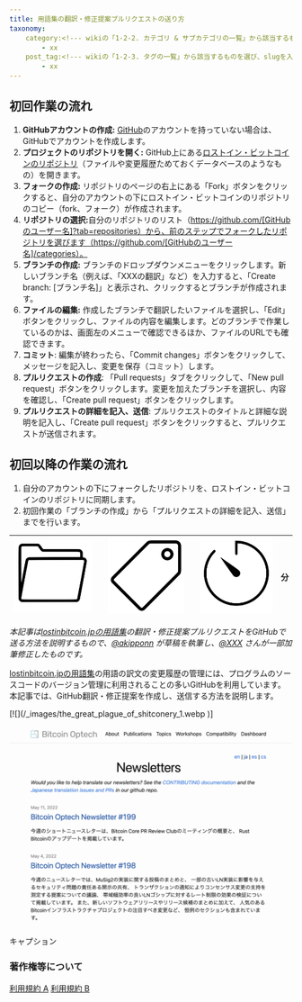 ```yaml
---
title: 用語集の翻訳・修正提案プルリクエストの送り方
taxonomy:
    category:<!--- wikiの「1-2-2. カテゴリ & サブカテゴリの一覧」から該当するものを選び、slugを入力（複数選択可） --->
        - xx
    post_tag:<!--- wikiの「1-2-3. タグの一覧」から該当するものを選び、slugを入力（複数選択可） --->
        - xx
---
```


## 初回作業の流れ
1. <b>GitHubアカウントの作成:</b> [GitHub](https://github.com/)のアカウントを持っていない場合は、GitHubでアカウントを作成します。
1. <b>プロジェクトのリポジトリを開く:</b> GitHub上にある[ロストイン・ビットコインのリポジトリ]( https://github.com/lostinbitcoin/categories/)（ファイルや変更履歴ためておくデータベースのようなもの）を開きます。
1. <b>フォークの作成:</b> リポジトリのページの右上にある「Fork」ボタンをクリックすると、自分のアカウントの下にロストイン・ビットコインのリポジトリのコピー（fork、フォーク）が作成されます。
1. <b>リポジトリの選択:</b>自分のリポジトリのリスト（https://github.com/[GitHubのユーザー名]?tab=repositories）から、前のステップでフォークしたリポジトリを選びます（https://github.com/[GitHubのユーザー名]/categories）。
1. <b>ブランチの作成:</b> ブランチのドロップダウンメニューをクリックします。新しいブランチ名（例えば、「XXXの翻訳」など）を入力すると、「Create branch: [ブランチ名]」と表示され、クリックするとブランチが作成されます。
1. <b>ファイルの編集:</b> 作成したブランチで翻訳したいファイルを選択し、「Edit」ボタンをクリックし、ファイルの内容を編集します。どのブランチで作業しているのかは、画面左のメニューで確認できるほか、ファイルのURLでも確認できます。 
1. <b>コミット</b>: 編集が終わったら、「Commit changes」ボタンをクリックして、メッセージを記入し、変更を保存（コミット）します。
1. <b>プルリクエストの作成</b>: 「Pull requests」タブをクリックして、「New pull request」ボタンをクリックします。変更を加えたブランチを選択し、内容を確認し、「Create pull request」ボタンをクリックします。
1. <b>プルリクエストの詳細を記入、送信</b>: プルリクエストのタイトルと詳細な説明を記入し、「Create pull request」ボタンをクリックすると、プルリクエストが送信されます。

## 初回以降の作業の流れ
1. 自分のアカウントの下にフォークしたリポジトリを、ロストイン・ビットコインのリポジトリに同期します。
1. 初回作業の「ブランチの作成」から「プルリクエストの詳細を記入、送信」までを行います。

|  ![Category](/_images/category.png)  | <!--- 選択したカテゴリslugに対応する名称を入力 ---> |  ![Tag](/_images/tag.png)  | <!--- 選択したタグslugに対応する名称を入力 ---> | ![Time](/_images/timer.png)  | <!--- コンテンツ消費にかかる時間を入力（記事は700文字/分で計算、動画は再生時間） --->分  |
| ---- | ---- | ---- | ---- | ---- | ---- |

<!--- 以下の例のように、オリジナルコンテンツの説明（著作権者、公開日時、公開媒体など）、邦訳文や日本語字幕を作成した場合は訳者、検証者を *斜体* で記載 --->
*本記事は[lostinbitcoin.jpの用語集](https://lostinbitcoin.jp/glossary/glossary-index/)の翻訳・修正提案プルリクエストをGitHubで送る方法を説明するもので、[@akipponn](https://twitter.com/akipponn) が草稿を執筆し、[@XXX](XXX) さんが一部加筆修正したものです。*

<!--- コンテンツの意図や要約文（省略可） --->
[lostinbitcoin.jpの用語集](https://lostinbitcoin.jp/glossary/glossary-index/)の用語の訳文の変更履歴の管理には、プログラムのソースコードのバージョン管理に利用されることの多いGitHubを利用しています。
本記事では、GitHub翻訳・修正提案を作成し、送信する方法を説明します。

<!--- 画像の表示法: 画像を /_images/ にアップロード後、alt属性と相対パスを入力 --->
[![](/_images/the_great_plague_of_shitconery_1.webp <!--- 相対パス --->)]
<!--- 画像にリンク先がある場合はalt属性を入力、そうでない場合はalt属性を空欄にする --->
[![Newsletters - Bitcoin Optech <!--- alt属性 --->](/_images/bitcoin_optech_newsletters.png)](https://bitcoinops.org/ja/newsletters/)

<!--- 画像やチャートのキャプション表示法 --->
<figcaption>キャプション</figcaption>


### 著作権等について <!--- A、Bのうち該当する利用規約を残し、他方を削除 --->
[利用規約 A](http://lostinbitcoin.jp.testrs.jp/staging/copyright/#uaa) <!--- クリエイター（邦訳コンテンツはオリジナルコンテンツのクリエイター）に利用許可を得ている場合 --->
[利用規約 B](http://lostinbitcoin.jp.testrs.jp/staging/copyright/#uab) <!--- クリエイター（邦訳コンテンツはオリジナルコンテンツのクリエイター）に利用許可を得ていない場合 --->
